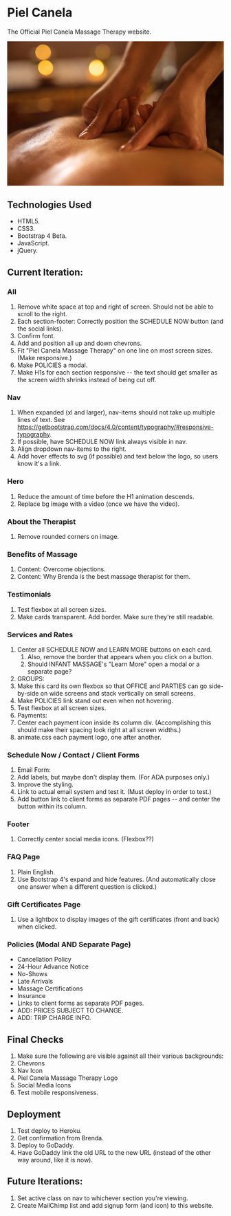 # Piel Canela

The Official Piel Canela Massage Therapy website.

![Piel Canela Massage Therapy](https://github.com/toddcf/pielcanela/blob/master/assets/img/hands-large.jpg "Piel Canela Massage Therapy")

## Technologies Used

- HTML5.
- CSS3.
- Bootstrap 4 Beta.
- JavaScript.
- jQuery.

## Current Iteration:

### All

1. Remove white space at top and right of screen. Should not be able to scroll to the right.
2. Each section-footer: Correctly position the SCHEDULE NOW button (and the social links).
3. Confirm font.
4. Add and position all up and down chevrons.
5. Fit "Piel Canela Massage Therapy" on one line on most screen sizes. (Make responsive.)
6. Make POLICIES a modal.
7. Make H1s for each section responsive -- the text should get smaller as the screen width shrinks instead of being cut off.

### Nav

1. When expanded (xl and larger), nav-items should not take up multiple lines of text. See https://getbootstrap.com/docs/4.0/content/typography/#responsive-typography.
2. If possible, have SCHEDULE NOW link always visible in nav.
3. Align dropdown nav-items to the right.
4. Add hover effects to svg (if possible) and text below the logo, so users know it's a link.

### Hero

1. Reduce the amount of time before the H1 animation descends.
2. Replace bg image with a video (once we have the video).

### About the Therapist

1. Remove rounded corners on image.

### Benefits of Massage

1. Content: Overcome objections.
2. Content: Why Brenda is the best massage therapist for them.

### Testimonials

1. Test flexbox at all screen sizes.
2. Make cards transparent. Add border. Make sure they're still readable.

### Services and Rates

1. Center all SCHEDULE NOW and LEARN MORE buttons on each card.
   1. Also, remove the border that appears when you click on a button.
   2. Should INFANT MASSAGE's "Learn More" open a modal or a separate page?
2. GROUPS:
  1. Make this card its own flexbox so that OFFICE and PARTIES can go side-by-side on wide screens and stack vertically on small screens.
  2. Make POLICIES link stand out even when not hovering.
3. Test flexbox at all screen sizes.
4. Payments:
  1. Center each payment icon inside its column div. (Accomplishing this should make their spacing look right at all screen widths.)
  2. animate.css each payment logo, one after another.

### Schedule Now / Contact / Client Forms

1. Email Form:
  1. Add labels, but maybe don't display them. (For ADA purposes only.)
  2. Improve the styling.
  3. Link to actual email system and test it. (Must deploy in order to test.)
2. Add button link to client forms as separate PDF pages -- and center the button within its column.

### Footer

1. Correctly center social media icons. (Flexbox??)

### FAQ Page

1. Plain English.
2. Use Bootstrap 4's expand and hide features. (And automatically close one answer when a different question is clicked.)

### Gift Certificates Page

1. Use a lightbox to display images of the gift certificates (front and back) when clicked.

### Policies (Modal AND Separate Page)
  
- Cancellation Policy
- 24-Hour Advance Notice
- No-Shows
- Late Arrivals
- Massage Certifications
- Insurance
- Links to client forms as separate PDF pages.
- ADD: PRICES SUBJECT TO CHANGE.
- ADD: TRIP CHARGE INFO.

## Final Checks

1. Make sure the following are visible against all their various backgrounds:
  1. Chevrons
  2. Nav Icon
  3. Piel Canela Massage Therapy Logo
  4. Social Media Icons
2. Test mobile responsiveness.

## Deployment

1. Test deploy to Heroku.
2. Get confirmation from Brenda.
3. Deploy to GoDaddy.
4. Have GoDaddy link the old URL to the new URL (instead of the other way around, like it is now).

## Future Iterations:

1. Set active class on nav to whichever section you're viewing.
2. Create MailChimp list and add signup form (and icon) to this website.
